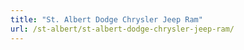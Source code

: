 ```yaml
---
title: "St. Albert Dodge Chrysler Jeep Ram"
url: /st-albert/st-albert-dodge-chrysler-jeep-ram/
---
```


